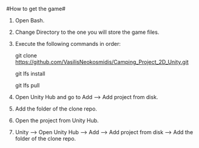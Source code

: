 #How to get the game#


1. Open Bash.
2. Change Directory to the one you will store the game files.
3. Execute the following commands in order:
   
   git clone https://github.com/VasilisNeokosmidis/Camping_Project_2D_Unity.git
   
   git lfs install
   
   git lfs pull
   
5. Open Unity Hub and go to  Add --> Add project from disk.
6. Add the folder of the clone repo.
7. Open the project from Unity Hub.


2. Unity
   --> Open Unity Hub --> Add --> Add project from disk --> Add the folder of the clone repo.
